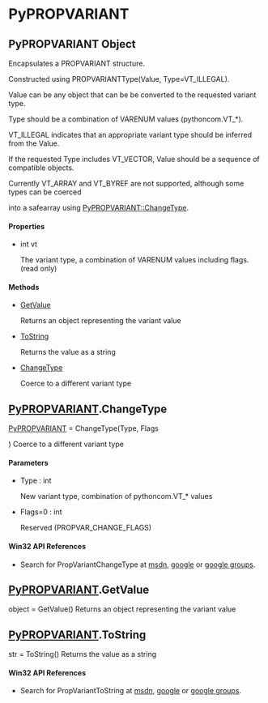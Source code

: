 # PyPROPVARIANT


## PyPROPVARIANT Object

Encapsulates a PROPVARIANT structure\. 

Constructed using PROPVARIANTType\(Value, Type=VT\_ILLEGAL\)\. 

Value can be any object that can be be converted to the requested variant type\. 

Type should be a combination of VARENUM values \(pythoncom\.VT\_\*\)\. 

VT\_ILLEGAL indicates that an appropriate variant type should be inferred from the Value\. 

If the requested Type includes VT\_VECTOR, Value should be a sequence of compatible objects\. 

Currently VT\_ARRAY and VT\_BYREF are not supported, although some types can be coerced 

into a safearray using [PyPROPVARIANT::ChangeType](PyPROPVARIANT.md#pypropvariantchangetype)\.

#### Properties

  - int vt

    The variant type, a combination of VARENUM values including flags\.  \(read only\)

#### Methods

  - [GetValue](PyPROPVARIANT.md#pypropvariantgetvalue)

    Returns an object representing the variant value&nbsp;

  - [ToString](PyPROPVARIANT.md#pypropvarianttostring)

    Returns the value as a string&nbsp;

  - [ChangeType](PyPROPVARIANT.md#pypropvariantchangetype)

    Coerce to a different variant type&nbsp;


## [PyPROPVARIANT](PyPROPVARIANT.md#pypropvariant)\.ChangeType

[PyPROPVARIANT](PyPROPVARIANT.md#pypropvariant) = ChangeType\(Type, Flags

\)
Coerce to a different variant type

#### Parameters

  - Type : int

    New variant type, combination of pythoncom\.VT\_\* values

  - Flags=0 : int

    Reserved \(PROPVAR\_CHANGE\_FLAGS\)

#### Win32 API References

  - Search for PropVariantChangeType at [msdn](http://search.msdn.microsoft.com/search/results.aspx?view=msdn&query=PropVariantChangeType.md), [google](http://www.google.com/search?q=PropVariantChangeType.md) or [google groups](http://groups.google.com/groups?q=PropVariantChangeType.md)\.


## [PyPROPVARIANT](PyPROPVARIANT.md#pypropvariant)\.GetValue

object = GetValue\(\)
Returns an object representing the variant value


## [PyPROPVARIANT](PyPROPVARIANT.md#pypropvariant)\.ToString

str = ToString\(\)
Returns the value as a string

#### Win32 API References

  - Search for PropVariantToString at [msdn](http://search.msdn.microsoft.com/search/results.aspx?view=msdn&query=PropVariantToString.md), [google](http://www.google.com/search?q=PropVariantToString.md) or [google groups](http://groups.google.com/groups?q=PropVariantToString.md)\.